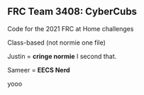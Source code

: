## FRC Team 3408: CyberCubs

Code for the 2021 FRC at Home challenges

Class-based (not normie one file)

Justin = **cringe normie**
I second that.

Sameer = **EECS Nerd**

yooo